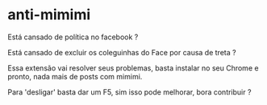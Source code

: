 # anti-mimimi

Está cansado de política no facebook ?

Está cansado de excluir os coleguinhas do Face por causa de treta ?

Essa extensão vai resolver seus problemas, basta instalar no seu Chrome e pronto, nada mais de posts com mimimi.

Para 'desligar' basta dar um F5, sim isso pode melhorar, bora contribuir ? 